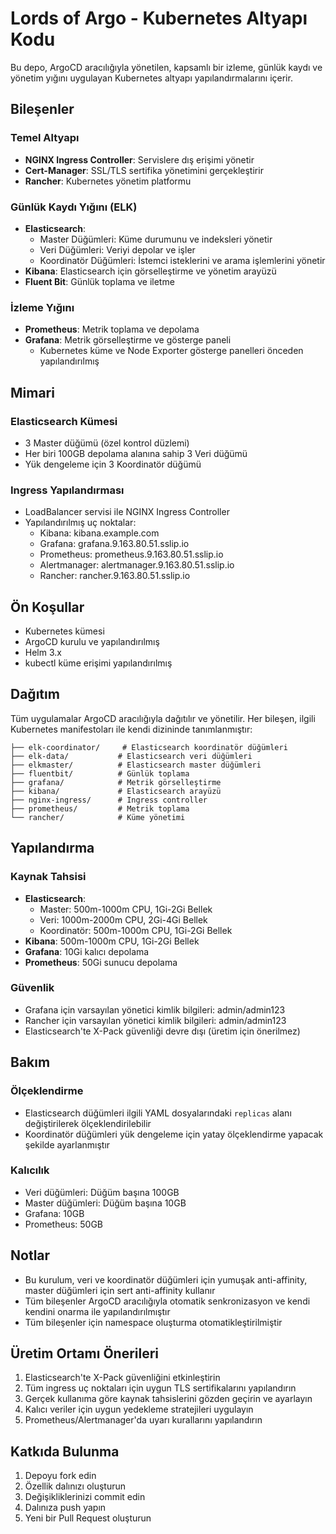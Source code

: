 # Lords of Argo - Kubernetes Altyapı Kodu

Bu depo, ArgoCD aracılığıyla yönetilen, kapsamlı bir izleme, günlük kaydı ve yönetim yığını uygulayan Kubernetes altyapı yapılandırmalarını içerir.

## Bileşenler

### Temel Altyapı
- **NGINX Ingress Controller**: Servislere dış erişimi yönetir
- **Cert-Manager**: SSL/TLS sertifika yönetimini gerçekleştirir
- **Rancher**: Kubernetes yönetim platformu

### Günlük Kaydı Yığını (ELK)
- **Elasticsearch**:
  - Master Düğümleri: Küme durumunu ve indeksleri yönetir
  - Veri Düğümleri: Veriyi depolar ve işler
  - Koordinatör Düğümleri: İstemci isteklerini ve arama işlemlerini yönetir
- **Kibana**: Elasticsearch için görselleştirme ve yönetim arayüzü
- **Fluent Bit**: Günlük toplama ve iletme

### İzleme Yığını
- **Prometheus**: Metrik toplama ve depolama
- **Grafana**: Metrik görselleştirme ve gösterge paneli
  - Kubernetes küme ve Node Exporter gösterge panelleri önceden yapılandırılmış

## Mimari

### Elasticsearch Kümesi
- 3 Master düğümü (özel kontrol düzlemi)
- Her biri 100GB depolama alanına sahip 3 Veri düğümü
- Yük dengeleme için 3 Koordinatör düğümü

### Ingress Yapılandırması
- LoadBalancer servisi ile NGINX Ingress Controller
- Yapılandırılmış uç noktalar:
  - Kibana: kibana.example.com
  - Grafana: grafana.9.163.80.51.sslip.io
  - Prometheus: prometheus.9.163.80.51.sslip.io
  - Alertmanager: alertmanager.9.163.80.51.sslip.io
  - Rancher: rancher.9.163.80.51.sslip.io

## Ön Koşullar
- Kubernetes kümesi
- ArgoCD kurulu ve yapılandırılmış
- Helm 3.x
- kubectl küme erişimi yapılandırılmış

## Dağıtım

Tüm uygulamalar ArgoCD aracılığıyla dağıtılır ve yönetilir. Her bileşen, ilgili Kubernetes manifestoları ile kendi dizininde tanımlanmıştır:

```
├── elk-coordinator/     # Elasticsearch koordinatör düğümleri
├── elk-data/           # Elasticsearch veri düğümleri
├── elkmaster/          # Elasticsearch master düğümleri
├── fluentbit/          # Günlük toplama
├── grafana/            # Metrik görselleştirme
├── kibana/             # Elasticsearch arayüzü
├── nginx-ingress/      # Ingress controller
├── prometheus/         # Metrik toplama
└── rancher/            # Küme yönetimi
```

## Yapılandırma

### Kaynak Tahsisi
- **Elasticsearch**:
  - Master: 500m-1000m CPU, 1Gi-2Gi Bellek
  - Veri: 1000m-2000m CPU, 2Gi-4Gi Bellek
  - Koordinatör: 500m-1000m CPU, 1Gi-2Gi Bellek
- **Kibana**: 500m-1000m CPU, 1Gi-2Gi Bellek
- **Grafana**: 10Gi kalıcı depolama
- **Prometheus**: 50Gi sunucu depolama

### Güvenlik
- Grafana için varsayılan yönetici kimlik bilgileri: admin/admin123
- Rancher için varsayılan yönetici kimlik bilgileri: admin/admin123
- Elasticsearch'te X-Pack güvenliği devre dışı (üretim için önerilmez)

## Bakım

### Ölçeklendirme
- Elasticsearch düğümleri ilgili YAML dosyalarındaki `replicas` alanı değiştirilerek ölçeklendirilebilir
- Koordinatör düğümleri yük dengeleme için yatay ölçeklendirme yapacak şekilde ayarlanmıştır

### Kalıcılık
- Veri düğümleri: Düğüm başına 100GB
- Master düğümleri: Düğüm başına 10GB
- Grafana: 10GB
- Prometheus: 50GB

## Notlar

- Bu kurulum, veri ve koordinatör düğümleri için yumuşak anti-affinity, master düğümleri için sert anti-affinity kullanır
- Tüm bileşenler ArgoCD aracılığıyla otomatik senkronizasyon ve kendi kendini onarma ile yapılandırılmıştır
- Tüm bileşenler için namespace oluşturma otomatikleştirilmiştir

## Üretim Ortamı Önerileri

1. Elasticsearch'te X-Pack güvenliğini etkinleştirin
2. Tüm ingress uç noktaları için uygun TLS sertifikalarını yapılandırın
3. Gerçek kullanıma göre kaynak tahsislerini gözden geçirin ve ayarlayın
4. Kalıcı veriler için uygun yedekleme stratejileri uygulayın
5. Prometheus/Alertmanager'da uyarı kurallarını yapılandırın

## Katkıda Bulunma

1. Depoyu fork edin
2. Özellik dalınızı oluşturun
3. Değişikliklerinizi commit edin
4. Dalınıza push yapın
5. Yeni bir Pull Request oluşturun